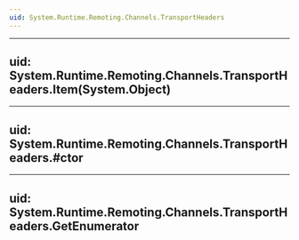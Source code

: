 ```yaml
---
uid: System.Runtime.Remoting.Channels.TransportHeaders
---
```


---
uid: System.Runtime.Remoting.Channels.TransportHeaders.Item(System.Object)
---

---
uid: System.Runtime.Remoting.Channels.TransportHeaders.#ctor
---

---
uid: System.Runtime.Remoting.Channels.TransportHeaders.GetEnumerator
---
